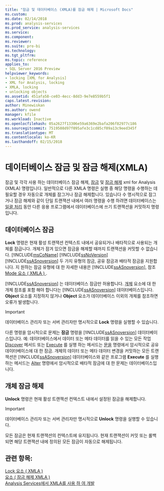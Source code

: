```yaml
---
title: "잠금 및 데이터베이스 (XMLA)를 잠금 해제 | Microsoft Docs"
ms.custom: 
ms.date: 02/14/2018
ms.prod: analysis-services
ms.prod_service: analysis-services
ms.service: 
ms.component: 
ms.reviewer: 
ms.suite: pro-bi
ms.technology: 
ms.tgt_pltfrm: 
ms.topic: reference
applies_to:
- SQL Server 2016 Preview
helpviewer_keywords:
- locking [XML for Analysis]
- XML for Analysis, locking
- XMLA, locking
- unlocking objects
ms.assetid: 451afa58-ce03-4ecc-8dd3-9e7e8559b5f1
caps.latest.revision: 
author: Minewiskan
ms.author: owend
manager: kfile
ms.workload: Inactive
ms.openlocfilehash: 05a2627f13306e59a6369e2bafa206f82977c186
ms.sourcegitcommit: 7519508d97f095afe3c1cd85cf09a13c9eed345f
ms.translationtype: MT
ms.contentlocale: ko-KR
ms.lasthandoff: 02/15/2018
---
```

# <a name="locking-and-unlocking-databases-xmla"></a>데이터베이스 잠금 및 잠금 해제(XMLA)
  잠금 및 각각 사용 하는 데이터베이스 잠금 해제, [잠금](../../analysis-services/xmla/xml-elements-commands/lock-element-xmla.md) 및 [잠금 해제](../../analysis-services/xmla/xml-elements-commands/unlock-element-xmla.md) xml for Analysis (XMLA) 명령입니다. 일반적으로 다른 XMLA 명령은 실행 중 해당 명령을 수행하는 데 필요할 경우 자동으로 개체를 잠그거나 잠금 해제합니다. 있습니다 수 명시적으로 잠그거나 잠금 해제와 같이 단일 트랜잭션 내에서 여러 명령을 수행 하려면 데이터베이스는 [일괄 처리](../../analysis-services/xmla/xml-elements-commands/batch-element-xmla.md) 동안 다른 응용 프로그램에서 데이터베이스에 쓰기 트랜잭션을 커밋하지 명령입니다.  
  
## <a name="locking-databases"></a>데이터베이스 잠금  
 **Lock** 명령은 현재 활성 트랜잭션 컨텍스트 내에서 공유되거나 배타적으로 사용되는 개체를 잠급니다. 개체가 잠겨 있으면 잠금을 해제할 때까지 트랜잭션을 커밋할 수 없습니다. [!INCLUDE[msCoName](../../includes/msconame-md.md)] [!INCLUDE[ssNoVersion](../../includes/ssnoversion-md.md)] [!INCLUDE[ssASnoversion](../../includes/ssasnoversion-md.md)] 두 가지 유형의 잠금, 공유 잠금과 배타적 잠금을 지원합니다. 지 원하는 잠금 유형에 대 한 자세한 내용은 [!INCLUDE[ssASnoversion](../../includes/ssasnoversion-md.md)], 참조 [Mode 요소 &#40; XMLA &#41; ](../../analysis-services/xmla/xml-elements-properties/mode-element-xmla.md).  
  
 [!INCLUDE[ssASnoversion](../../includes/ssasnoversion-md.md)] 는 데이터베이스 잠금만 허용합니다. [개체](../../analysis-services/xmla/xml-elements-properties/object-element-xmla.md) 요소에 대 한 개체 참조를 포함 해야 합니다는 [!INCLUDE[ssASnoversion](../../includes/ssasnoversion-md.md)] 데이터베이스입니다. **Object** 요소를 지정하지 않거나 **Object** 요소가 데이터베이스 이외의 개체를 참조하면 오류가 발생합니다.  
  
> [!IMPORTANT]  
>  데이터베이스 관리자 또는 서버 관리자만 명시적으로 **Lock** 명령을 실행할 수 있습니다.  
  
 다른 명령을 암시적으로 문제는 **잠금** 명령을 [!INCLUDE[ssASnoversion](../../includes/ssasnoversion-md.md)] 데이터베이스입니다. 예: 데이터베이스에서 데이터 또는 메타 데이터를 읽을 수 있는 모든 작업 [Discover](../../analysis-services/xmla/xml-elements-methods-discover.md) 메서드 또는 [Execute](../../analysis-services/xmla/xml-elements-methods-execute.md) 를 실행 하는 메서드는 [문을](../../analysis-services/xmla/xml-elements-commands/statement-element-xmla.md) 명령에서 암시적으로 공유 데이터베이스에 대 한 잠금. 개체의 데이터 또는 메타 데이터 변경을 커밋하는 모든 트랜잭션은 [!INCLUDE[ssASnoversion](../../includes/ssasnoversion-md.md)] 데이터베이스와 같은 프로그램 **Execute** 를 실행 하는 메서드는 [Alter](../../analysis-services/xmla/xml-elements-commands/alter-element-xmla.md) 명령에서 암시적으로 배타적 잠금에 대 한 문제는 데이터베이스입니다.  
  
## <a name="unlocking-objects"></a>개체 잠금 해제  
 **Unlock** 명령은 현재 활성 트랜잭션 컨텍스트 내에서 설정된 잠금을 해제합니다.  
  
> [!IMPORTANT]  
>  데이터베이스 관리자 또는 서버 관리자만 명시적으로 **Unlock** 명령을 실행할 수 있습니다.  
  
 모든 잠금은 현재 트랜잭션의 컨텍스트에 유지됩니다. 현재 트랜잭션이 커밋 또는 롤백되면 해당 트랜잭션 내에 정의된 모든 잠금이 자동으로 해제됩니다.  
  
## <a name="see-also"></a>관련 항목:  
 [Lock 요소 &#40; XMLA &#41;](../../analysis-services/xmla/xml-elements-commands/lock-element-xmla.md)   
 [요소 &#40; 잠금 해제 XMLA &#41;](../../analysis-services/xmla/xml-elements-commands/unlock-element-xmla.md)   
 [Analysis Services에서 XMLA를 사용 하 여 개발](../../analysis-services/multidimensional-models-scripting-language-assl-xmla/developing-with-xmla-in-analysis-services.md)  
  
  
